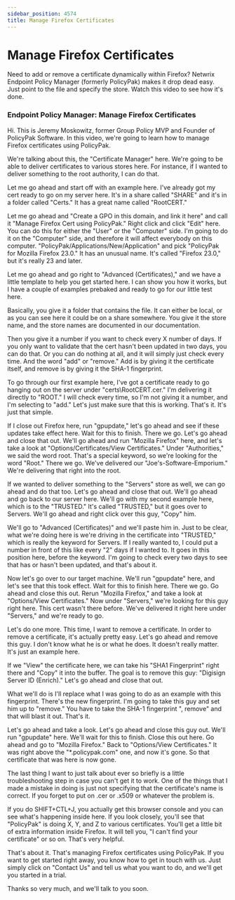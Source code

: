 ```yaml
---
sidebar_position: 4574
title: Manage Firefox Certificates
---
```


# Manage Firefox Certificates

Need to add or remove a certificate dynamically within Firefox? Netwrix Endpoint Policy Manager (formerly PolicyPak) makes it drop dead easy. Just point to the file and specify the store. Watch this video to see how it's done.

### Endpoint Policy Manager: Manage Firefox Certificates

Hi. This is Jeremy Moskowitz, former Group Policy MVP and Founder of PolicyPak Software. In this video, we're going to learn how to manage Firefox certificates using PolicyPak.

We're talking about this, the "Certificate Manager" here. We're going to be able to deliver certificates to various stores here. For instance, if I wanted to deliver something to the root authority, I can do that.

Let me go ahead and start off with an example here. I've already got my cert ready to go on my server here. It's in a share called "SHARE" and it's in a folder called "Certs." It has a great name called "RootCERT."

Let me go ahead and "Create a GPO in this domain, and link it here" and call it "Manage Firefox Cert using PolicyPak." Right click and click "Edit" here. You can do this for either the "User" or the "Computer" side. I'm going to do it on the "Computer" side, and therefore it will affect everybody on this computer. "PolicyPak/Applications/New/Application" and pick "PolicyPak for Mozilla Firefox 23.0." It has an unusual name. It's called "Firefox 23.0," but it's really 23 and later.

Let me go ahead and go right to "Advanced (Certificates)," and we have a little template to help you get started here. I can show you how it works, but I have a couple of examples prebaked and ready to go for our little test here.

Basically, you give it a folder that contains the file. It can either be local, or as you can see here it could be on a share somewhere. You give it the store name, and the store names are documented in our documentation.

Then you give it a number if you want to check every X number of days. If you only want to validate that the cert hasn't been updated in two days, you can do that. Or you can do nothing at all, and it will simply just check every time. And the word "add" or "remove." Add is by giving it the certificate itself, and remove is by giving it the SHA-1 fingerprint.

To go through our first example here, I've got a certificate ready to go hanging out on the server under "certs\RootCERT.cer." I'm delivering it directly to "ROOT." I will check every time, so I'm not giving it a number, and I'm selecting to "add." Let's just make sure that this is working. That's it. It's just that simple.

If I close out Firefox here, run "gpupdate," let's go ahead and see if these updates take effect here. Wait for this to finish. There we go. Let's go ahead and close that out. We'll go ahead and run "Mozilla Firefox" here, and let's take a look at "Options/Certificates/View Certificates." Under "Authorities," we said the word root. That's a special keyword, so we're looking for the word "Root." There we go. We've delivered our "Joe's-Software-Emporium." We're delivering that right into the root.

If we wanted to deliver something to the "Servers" store as well, we can go ahead and do that too. Let's go ahead and close that out. We'll go ahead and go back to our server here. We'll go with my second example here, which is to the "TRUSTED." It's called "TRUSTED," but it goes over to Servers. We'll go ahead and right click over this guy, "Copy" him.

We'll go to "Advanced (Certificates)" and we'll paste him in. Just to be clear, what we're doing here is we're driving in the certificate into "TRUSTED," which is really the keyword for Servers. If I really wanted to, I could put a number in front of this like every "2" days if I wanted to. It goes in this position here, before the keyword. I'm going to check every two days to see that has or hasn't been updated, and that's about it.

Now let's go over to our target machine. We'll run "gpupdate" here, and let's see that this took effect. Wait for this to finish here. There we go. Go ahead and close this out. Rerun "Mozilla Firefox," and take a look at "Options/View Certificates." Now under "Servers," we're looking for this guy right here. This cert wasn't there before. We've delivered it right here under "Servers," and we're ready to go.

Let's do one more. This time, I want to remove a certificate. In order to remove a certificate, it's actually pretty easy. Let's go ahead and remove this guy. I don't know what he is or what he does. It doesn't really matter. It's just an example here.

If we "View" the certificate here, we can take his "SHA1 Fingerprint" right there and "Copy" it into the buffer. The goal is to remove this guy: "Digisign Server ID (Enrich)." Let's go ahead and close that out.

What we'll do is I'll replace what I was going to do as an example with this fingerprint. There's the new fingerprint. I'm going to take this guy and set him up to "remove." You have to take the SHA-1 fingerprint ", remove" and that will blast it out. That's it.

Let's go ahead and take a look. Let's go ahead and close this guy out. We'll run "gpupdate" here. We'll wait for this to finish. Close this out here. Go ahead and go to "Mozilla Firefox." Back to "Options/View Certificates." It was right above the "\*.policypak.com" one, and now it's gone. So that certificate that was here is now gone.

The last thing I want to just talk about ever so briefly is a little troubleshooting step in case you can't get it to work. One of the things that I made a mistake in doing is just not specifying that the certificate's name is correct. If you forget to put on .cer or .x509 or whatever the problem is.

If you do SHIFT+CTL+J, you actually get this browser console and you can see what's happening inside here. If you look closely, you'll see that "PolicyPak" is doing X, Y, and Z to various certificates. You'll get a little bit of extra information inside Firefox. It will tell you, "I can't find your certificate" or so on. That's very helpful.

That's about it. That's managing Firefox certificates using PolicyPak. If you want to get started right away, you know how to get in touch with us. Just simply click on "Contact Us" and tell us what you want to do, and we'll get you started in a trial.

Thanks so very much, and we'll talk to you soon.